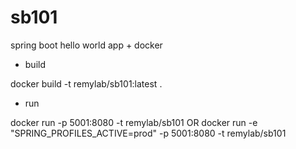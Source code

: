 # sb101
spring boot hello world app + docker

- build

docker build -t remylab/sb101:latest .

- run

docker run -p 5001:8080 -t remylab/sb101
OR
docker run -e "SPRING_PROFILES_ACTIVE=prod" -p 5001:8080 -t remylab/sb101